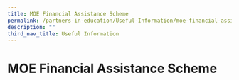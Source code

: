 ```yaml
---
title: MOE Financial Assistance Scheme
permalink: /partners-in-education/Useful-Information/moe-financial-assistance-scheme/
description: ""
third_nav_title: Useful Information
---
```

# MOE Financial Assistance Scheme
